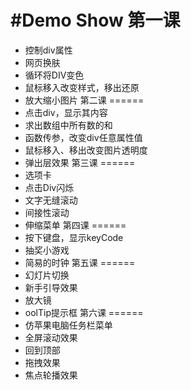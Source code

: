 #Demo Show
第一课
======
* 控制div属性
* 网页换肤
* 循环将DIV变色
* 鼠标移入改变样式，移出还原
* 放大缩小图片
第二课
======
* 点击div，显示其内容
* 求出数组中所有数的和
* 函数传参，改变div任意属性值
* 鼠标移入、移出改变图片透明度
* 弹出层效果
第三课
======
* 选项卡
* 点击Div闪烁
* 文字无缝滚动
* 间接性滚动
* 伸缩菜单
第四课
======
* 按下键盘，显示keyCode
* 抽奖小游戏
* 简易的时钟
第五课
======
* 幻灯片切换
* 新手引导效果
* 放大镜
* oolTip提示框
第六课
======
* 仿苹果电脑任务栏菜单
* 全屏滚动效果
* 回到顶部
* 拖拽效果
* 焦点轮播效果



